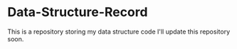 # Data-Structure-Record
This is a repository storing my data structure code 
I'll update this repository soon.
